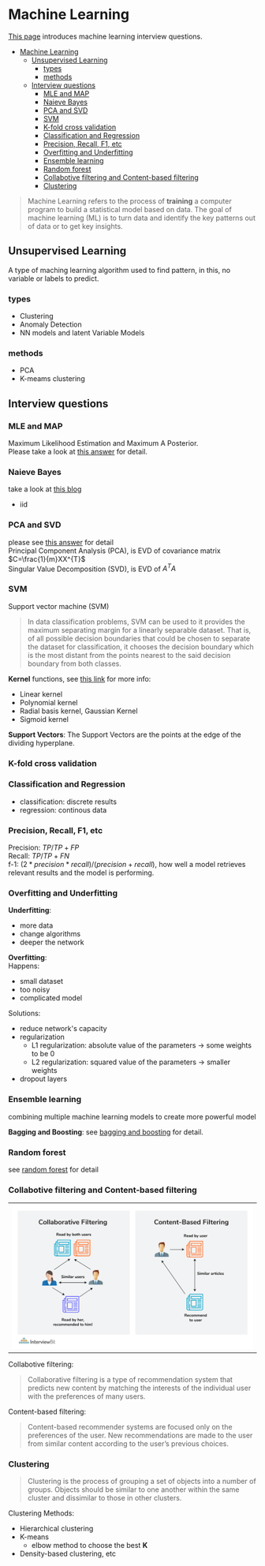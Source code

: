 # Machine Learning
[This page](https://www.interviewbit.com/machine-learning-interview-questions/) introduces machine learning interview questions.

- [Machine Learning](#machine-learning)
  - [Unsupervised Learning](#unsupervised-learning)
    - [types](#types)
    - [methods](#methods)
  - [Interview questions](#interview-questions)
    - [MLE and MAP](#mle-and-map)
    - [Naieve Bayes](#naieve-bayes)
    - [PCA and SVD](#pca-and-svd)
    - [SVM](#svm)
    - [K-fold cross validation](#k-fold-cross-validation)
    - [Classification and Regression](#classification-and-regression)
    - [Precision, Recall, F1, etc](#precision-recall-f1-etc)
    - [Overfitting and Underfitting](#overfitting-and-underfitting)
    - [Ensemble learning](#ensemble-learning)
    - [Random forest](#random-forest)
    - [Collabotive filtering and Content-based filtering](#collabotive-filtering-and-content-based-filtering)
    - [Clustering](#clustering)

> Machine Learning refers to the process of **training** a computer program to build a statistical model based on data. The goal of machine learning (ML) is to turn data and identify the key patterns out of data or to get key insights.


## Unsupervised Learning 
A type of maching learning algorithm used to find pattern, in this, no variable or labels to predict. 

### types
* Clustering
* Anomaly Detection
* NN models and latent Variable Models

### methods 
* PCA
* K-meams clustering


## Interview questions
### MLE and MAP
Maximum Likelihood Estimation and Maximum A Posterior.  
Please take a look at [this answer](https://zhuanlan.zhihu.com/p/32480810) for detail. 


### Naieve Bayes
take a look at [this blog](https://zhuanlan.zhihu.com/p/26262151)
- iid

### PCA and SVD
please see [this answer](https://www.cnblogs.com/bjwu/p/9280492.html) for detail  
Principal Component Analysis (PCA), is EVD of covariance matrix $C=\frac{1}{m}XX^{T}$  
Singular Value Decomposition (SVD), is EVD of $A^{T}A$

### SVM
Support vector machine (SVM)
> In data classification problems, SVM can be used to it provides the maximum separating margin for a linearly separable dataset. That is, of all possible decision boundaries that could be chosen to separate the dataset for classification, it chooses the decision boundary which is the most distant from the points nearest to the said decision boundary from both classes.



**Kernel** functions, see [this link](https://medium.com/@zxr.nju/what-is-the-kernel-trick-why-is-it-important-98a98db0961d) for more info:
* Linear kernel
* Polynomial kernel
* Radial basis kernel, Gaussian Kernel
* Sigmoid kernel

**Support Vectors**: The Support Vectors are the points at the edge of the dividing hyperplane.


### K-fold cross validation

### Classification and Regression
- classification: discrete results
- regression: continous data


### Precision, Recall, F1, etc

Precision: $TP / TP+FP$  
Recall: $TP / TP+FN$  
f-1: $(2*precision*recall) / (precision+recall)$, how well a model retrieves relevant results and the model is performing.


### Overfitting and Underfitting
**Underfitting**:  
- more data
- change algorithms
- deeper the network

**Overfitting**:  
Happens: 
- small dataset
- too noisy
- complicated model

Solutions:  
- reduce network's capacity
- regularization
  - L1 regularization: absolute value of the parameters -> some weights to be 0
  - L2 regularization: squared value of the parameters -> smaller weights
- dropout layers

### Ensemble learning
combining multiple machine learning models to create more powerful model

**Bagging and Boosting**: see [bagging and boosting](https://easyaitech.medium.com/%E4%B8%80%E6%96%87%E7%9C%8B%E6%87%82%E9%9B%86%E6%88%90%E5%AD%A6%E4%B9%A0-%E8%AF%A6%E8%A7%A3-bagging-boosting-%E4%BB%A5%E5%8F%8A%E4%BB%96%E4%BB%AC%E7%9A%84-4-%E7%82%B9%E5%8C%BA%E5%88%AB-6e3c72df05b8) for detail. 


### Random forest
see [random forest](https://easyai.tech/ai-definition/random-forest/) for detail


### Collabotive filtering and Content-based filtering
||
| - |
|<img src='./images/Collaborative_Filtering_and_Content-Based_Filtering.png'>|

Collabotive filtering:  
> Collaborative filtering is a type of recommendation system that predicts new content by matching the interests of the individual user with the preferences of many users.

Content-based filtering:  
> Content-based recommender systems are focused only on the preferences of the user. New recommendations are made to the user from similar content according to the user’s previous choices.

### Clustering
> Clustering is the process of grouping a set of objects into a number of groups. Objects should be similar to one another within the same cluster and dissimilar to those in other clusters.

Clustering Methods: 
- Hierarchical clustering
- K-means
  - elbow method to choose the best **K**
- Density-based clustering, etc
